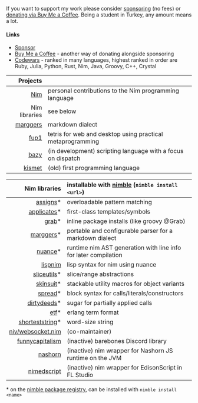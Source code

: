 If you want to support my work please consider [sponsoring](https://github.com/sponsors/metagn/) (no fees) or [donating via Buy Me a Coffee](https://www.buymeacoffee.com/metagn). Being a student in Turkey, any amount means a lot.


#### Links

* [Sponsor](https://github.com/sponsors/metagn/)
* [Buy Me a Coffee](https://www.buymeacoffee.com/metagn) - another way of donating alongside sponsoring
* [Codewars](https://www.codewars.com/users/metagn) - ranked in many languages, highest ranked in order are Ruby, Julia, Python, Rust, Nim, Java, Groovy, C++, Crystal

| Projects | |
| --: | :-- |
| [Nim](https://github.com/nim-lang/Nim/pulls?q=is%3Apr+author%3Ametagn) | personal contributions to the Nim programming language |
| Nim libraries | see below |
| [marggers](https://github.com/metagn/marggers) | markdown dialect |
| [fup1](https://github.com/metagn/fup1) | tetris for web and desktop using practical metaprogramming |
| [bazy](https://github.com/metagn/bazy) | (in development) scripting language with a focus on dispatch |
| [kismet](https://github.com/metagn/kismet) | (old) first programming language |

| Nim libraries | installable with [nimble](https://github.com/nim-lang/nimble) (`nimble install <url>`) | 
| --: | :-- |
| [assigns](https://github.com/metagn/assigns)* | overloadable pattern matching |
| [applicates](https://github.com/metagn/applicates)* | first-class templates/symbols |
| [grab](https://github.com/metagn/grab)* | inline package installs (like groovy @Grab) |
| [marggers](https://github.com/metagn/marggers)* | portable and configurable parser for a markdown dialect |
| [nuance](https://github.com/metagn/nuance)* | runtime nim AST generation with line info for later compilation |
| [lispnim](https://github.com/metagn/lispnim) | lisp syntax for nim using nuance | 
| [sliceutils](https://github.com/metagn/sliceutils)* | slice/range abstractions |
| [skinsuit](https://github.com/metagn/skinsuit)* | stackable utility macros for object variants |
| [spread](https://github.com/metagn/spread)* | block syntax for calls/literals/constructors |
| [dirtydeeds](https://github.com/metagn/dirtydeeds)* | sugar for partially applied calls |
| [etf](https://github.com/metagn/etf)* | erlang term format |
| [shorteststring](https://github.com/metagn/shorteststring)* | word-size string |
| [niv/websocket.nim](https://github.com/niv/websocket.nim) | (co-maintainer) |
| [funnycapitalism](https://github.com/metagn/funnycapitalism) | (inactive) barebones Discord library |
| [nashorn](https://github.com/metagn/nimnashorn) | (inactive) nim wrapper for Nashorn JS runtime on the JVM |
| [nimedscript](https://github.com/metagn/NimEdScript) | (inactive) nim wrapper for EdisonScript in FL Studio |

\* on the [nimble package registry](https://github.com/nim-lang/packages), can be installed with `nimble install <name>`
